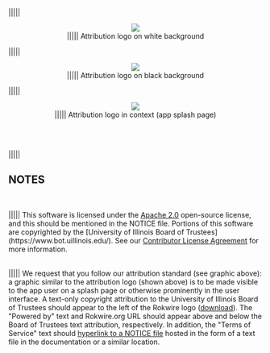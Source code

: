 
||||| <p align="center">
   <IMG SRC="https://github.com/rokwire/rokwire-community/blob/master/Media%20Assets/attribution-standard-white-October-2021.png"><BR>
||||| Attribution logo on white background
</p>
||||| <p align="center">
   <IMG SRC="https://github.com/rokwire/rokwire-community/blob/master/Media%20Assets/attribution-standard-black-October-2021.png"><BR>
||||| Attribution logo on black background
</p>
||||| <p align="center">
   <IMG SRC="https://github.com/rokwire/rokwire-community/blob/master/Media%20Assets/attribution-standard-in-splash-page-context.png"><BR>
||||| Attribution logo in context (app splash page)
</p>
<BR><BR>
<p>
||||| <H2>NOTES</H2><BR>
</p>
||||| This software is licensed under the <A HREF="https://github.com/rokwire/rokwire-community/wiki/Apache-license">Apache 2.0</A> open-source license, and this should be mentioned in the NOTICE file. Portions of this software are copyrighted by the [University of Illinois Board of Trustees](https://www.bot.uillinois.edu/). See our <A HREF="https://github.com/rokwire/rokwire-community/wiki/Contributor-License-Agreement-(CLA)">Contributor License Agreement</A> for more information. <BR><BR>

||||| We request that you follow our attribution standard (see graphic above): a graphic similar to the attribution logo (shown above) is to be made visible to the app user on a splash page or otherwise prominently in the user interface. A text-only copyright attribution to the University of Illinois Board of Trustees should appear to the left of the Rokwire logo (<A HREF="https://rokwire.org/">download</A>). The "Powered by" text and Rokwire.org URL should appear above and below the Board of Trustees text attribution, respectively.  In addition, the "Terms of Service" text should <A HREF="https://github.com/rokwire/rokwire-community/blob/master/Publications/Templates/NOTICE-template.md">hyperlink to a NOTICE file</A> hosted in the form of a text file in the documentation or a similar location. 
